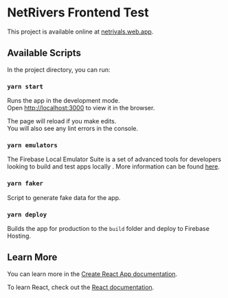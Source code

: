 # NetRivers Frontend Test

This project is available online at [netrivals.web.app](https://netrivals.web.app/).

## Available Scripts

In the project directory, you can run:

### `yarn start`

Runs the app in the development mode.\
Open [http://localhost:3000](http://localhost:3000) to view it in the browser.

The page will reload if you make edits.\
You will also see any lint errors in the console.

### `yarn emulators`

The Firebase Local Emulator Suite is a set of advanced tools for developers looking to build and test apps locally . More information can be found [here](https://firebase.google.com/docs/emulator-suite/).

### `yarn faker`

Script to generate fake data for the app.

### `yarn deploy`

Builds the app for production to the `build` folder and deploy to Firebase Hosting.

## Learn More

You can learn more in the [Create React App documentation](https://facebook.github.io/create-react-app/docs/getting-started).

To learn React, check out the [React documentation](https://reactjs.org/).
